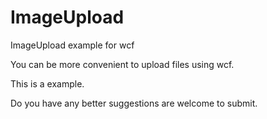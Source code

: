 ImageUpload
===========

ImageUpload example for wcf

You can be more convenient to upload files using wcf.

This is a example.

Do you have any better suggestions are welcome to submit.
